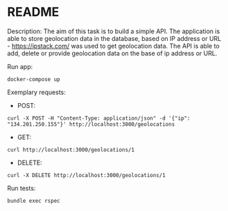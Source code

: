 # README

Description:
The aim of this task is to build a simple API. The application is able to store geolocation data in the database, based on IP address or URL - https://ipstack.com/ was used to get geolocation data. The API is able to add, delete or provide geolocation data on the base of ip address or URL.

Run app:
```
docker-compose up
```

Exemplary requests:
* POST:
```
curl -X POST -H "Content-Type: application/json" -d '{"ip": "134.201.250.155"}' http://localhost:3000/geolocations
```
* GET:
```
curl http://localhost:3000/geolocations/1
```
* DELETE:
```
curl -X DELETE http://localhost:3000/geolocations/1
```

Run tests:
```
bundle exec rspec
```
